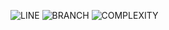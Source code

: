 ![LINE](https://img.shields.io/badge/line--coverage-91%25-brightgreen.svg)
![BRANCH](https://img.shields.io/badge/branch--coverage-50%25-orange.svg)
![COMPLEXITY](https://img.shields.io/badge/complexity-1.10-brightgreen.svg)
